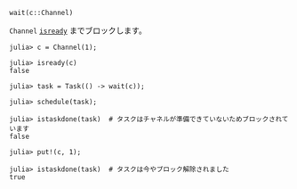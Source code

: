 ```
wait(c::Channel)
```

`Channel` [`isready`](@ref) までブロックします。

```jldoctest
julia> c = Channel(1);

julia> isready(c)
false

julia> task = Task(() -> wait(c));

julia> schedule(task);

julia> istaskdone(task)  # タスクはチャネルが準備できていないためブロックされています
false

julia> put!(c, 1);

julia> istaskdone(task)  # タスクは今やブロック解除されました
true
```
